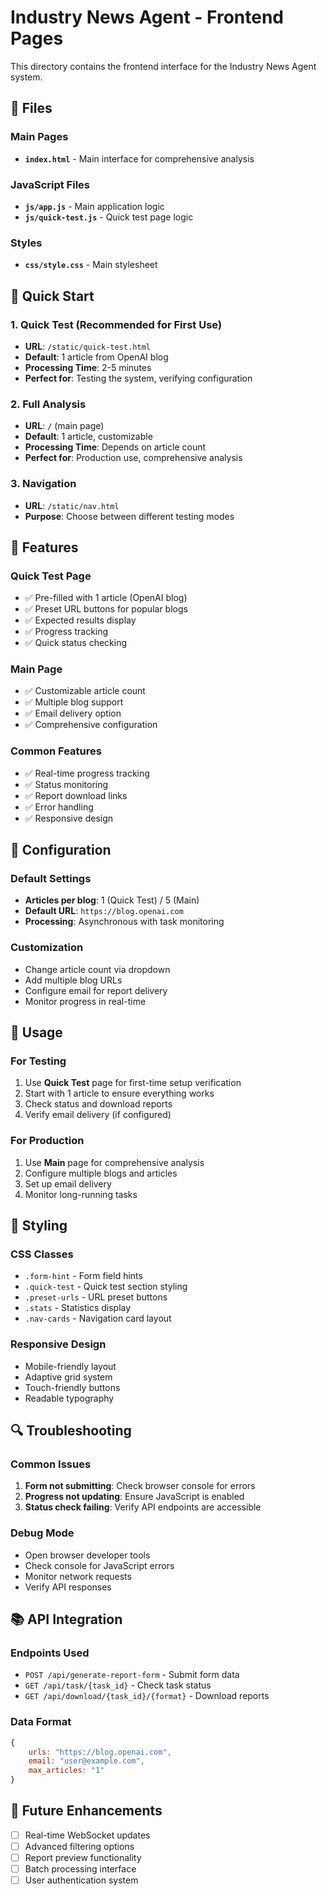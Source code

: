 # Industry News Agent - Frontend Pages

This directory contains the frontend interface for the Industry News Agent system.

## 📁 Files

### Main Pages
- **`index.html`** - Main interface for comprehensive analysis

### JavaScript Files
- **`js/app.js`** - Main application logic
- **`js/quick-test.js`** - Quick test page logic

### Styles
- **`css/style.css`** - Main stylesheet

## 🚀 Quick Start

### 1. Quick Test (Recommended for First Use)
- **URL**: `/static/quick-test.html`
- **Default**: 1 article from OpenAI blog
- **Processing Time**: 2-5 minutes
- **Perfect for**: Testing the system, verifying configuration

### 2. Full Analysis
- **URL**: `/` (main page)
- **Default**: 1 article, customizable
- **Processing Time**: Depends on article count
- **Perfect for**: Production use, comprehensive analysis

### 3. Navigation
- **URL**: `/static/nav.html`
- **Purpose**: Choose between different testing modes

## 🎯 Features

### Quick Test Page
- ✅ Pre-filled with 1 article (OpenAI blog)
- ✅ Preset URL buttons for popular blogs
- ✅ Expected results display
- ✅ Progress tracking
- ✅ Quick status checking

### Main Page
- ✅ Customizable article count
- ✅ Multiple blog support
- ✅ Email delivery option
- ✅ Comprehensive configuration

### Common Features
- ✅ Real-time progress tracking
- ✅ Status monitoring
- ✅ Report download links
- ✅ Error handling
- ✅ Responsive design

## 🔧 Configuration

### Default Settings
- **Articles per blog**: 1 (Quick Test) / 5 (Main)
- **Default URL**: `https://blog.openai.com`
- **Processing**: Asynchronous with task monitoring

### Customization
- Change article count via dropdown
- Add multiple blog URLs
- Configure email for report delivery
- Monitor progress in real-time

## 📱 Usage

### For Testing
1. Use **Quick Test** page for first-time setup verification
2. Start with 1 article to ensure everything works
3. Check status and download reports
4. Verify email delivery (if configured)

### For Production
1. Use **Main** page for comprehensive analysis
2. Configure multiple blogs and articles
3. Set up email delivery
4. Monitor long-running tasks

## 🎨 Styling

### CSS Classes
- `.form-hint` - Form field hints
- `.quick-test` - Quick test section styling
- `.preset-urls` - URL preset buttons
- `.stats` - Statistics display
- `.nav-cards` - Navigation card layout

### Responsive Design
- Mobile-friendly layout
- Adaptive grid system
- Touch-friendly buttons
- Readable typography

## 🔍 Troubleshooting

### Common Issues
1. **Form not submitting**: Check browser console for errors
2. **Progress not updating**: Ensure JavaScript is enabled
3. **Status check failing**: Verify API endpoints are accessible

### Debug Mode
- Open browser developer tools
- Check console for JavaScript errors
- Monitor network requests
- Verify API responses

## 📚 API Integration

### Endpoints Used
- `POST /api/generate-report-form` - Submit form data
- `GET /api/task/{task_id}` - Check task status
- `GET /api/download/{task_id}/{format}` - Download reports

### Data Format
```javascript
{
    urls: "https://blog.openai.com",
    email: "user@example.com",
    max_articles: "1"
}
```

## 🚀 Future Enhancements

- [ ] Real-time WebSocket updates
- [ ] Advanced filtering options
- [ ] Report preview functionality
- [ ] Batch processing interface
- [ ] User authentication system
